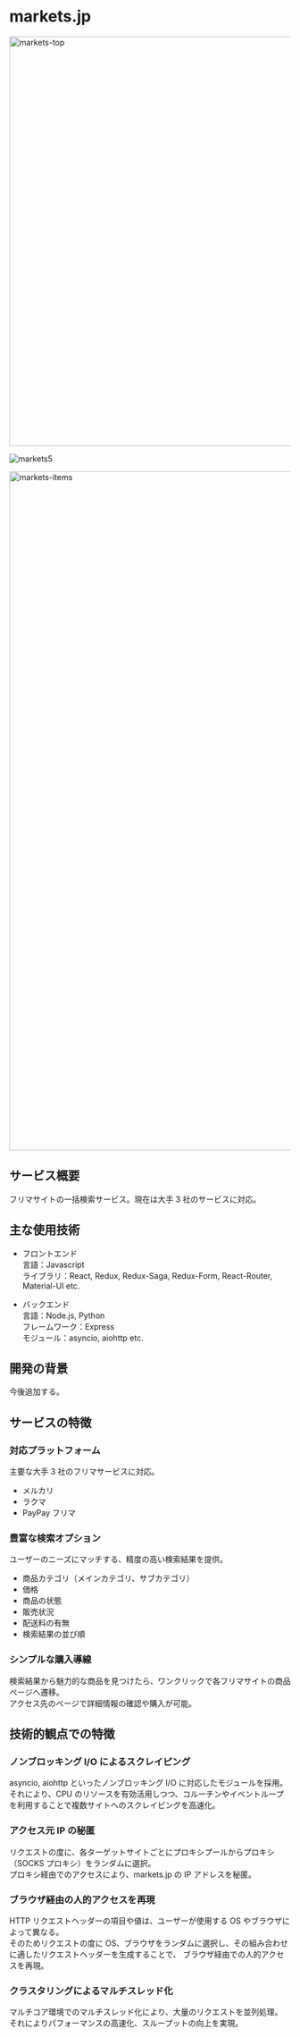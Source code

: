 # markets.jp

<img width="733" alt="markets-top" src="https://user-images.githubusercontent.com/39334151/110884340-500ea680-8328-11eb-8204-f5ef578e989d.png">

![markets5](https://user-images.githubusercontent.com/39334151/110884366-5c92ff00-8328-11eb-8599-73a725972cb8.png)

<img width="1215" alt="markets-items" src="https://user-images.githubusercontent.com/39334151/110893878-2fe7e300-833a-11eb-9210-97329d73fa0d.png">

## サービス概要

フリマサイトの一括検索サービス。現在は大手 3 社のサービスに対応。

## 主な使用技術

- フロントエンド  
  言語：Javascript  
  ライブラリ：React, Redux, Redux-Saga, Redux-Form, React-Router, Material-UI etc.

- バックエンド  
  言語：Node.js, Python  
  フレームワーク：Express  
  モジュール：asyncio, aiohttp etc.

## 開発の背景

今後追加する。

## サービスの特徴

### 対応プラットフォーム

主要な大手 3 社のフリマサービスに対応。

- メルカリ
- ラクマ
- PayPay フリマ

### 豊富な検索オプション

ユーザーのニーズにマッチする、精度の高い検索結果を提供。

- 商品カテゴリ（メインカテゴリ、サブカテゴリ）
- 価格
- 商品の状態
- 販売状況
- 配送料の有無
- 検索結果の並び順

### シンプルな購入導線

検索結果から魅力的な商品を見つけたら、ワンクリックで各フリマサイトの商品ページへ遷移。  
アクセス先のページで詳細情報の確認や購入が可能。

## 技術的観点での特徴

### ノンブロッキング I/O によるスクレイピング

asyncio, aiohttp といったノンブロッキング I/O に対応したモジュールを採用。  
それにより、CPU のリソースを有効活用しつつ、コルーチンやイベントループを利用することで複数サイトへのスクレイピングを高速化。

### アクセス元 IP の秘匿

リクエストの度に、各ターゲットサイトごとにプロキシプールからプロキシ（SOCKS プロキシ）をランダムに選択。  
プロキシ経由でのアクセスにより、markets.jp の IP アドレスを秘匿。

### ブラウザ経由の人的アクセスを再現

HTTP リクエストヘッダーの項目や値は、ユーザーが使用する OS やブラウザによって異なる。  
そのためリクエストの度に OS、ブラウザをランダムに選択し、その組み合わせに適したリクエストヘッダーを生成することで、
ブラウザ経由での人的アクセスを再現。

### クラスタリングによるマルチスレッド化

マルチコア環境でのマルチスレッド化により、大量のリクエストを並列処理。  
それによりパフォーマンスの高速化、スループットの向上を実現。
